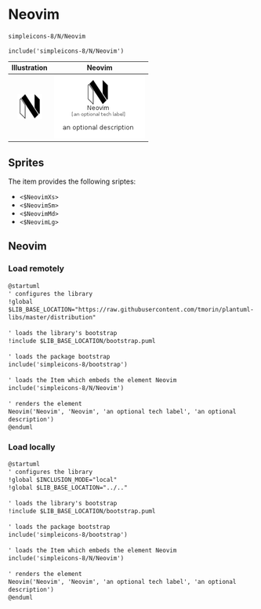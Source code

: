 # Neovim


```text
simpleicons-8/N/Neovim
```

```text
include('simpleicons-8/N/Neovim')
```



| Illustration | Neovim |
| :---: | :---: |
| ![illustration for Illustration](../../simpleicons-8/N/Neovim.png) | ![illustration for Neovim](../../simpleicons-8/N/Neovim.Local.png) |



## Sprites
The item provides the following sriptes:

- `<$NeovimXs>`
- `<$NeovimSm>`
- `<$NeovimMd>`
- `<$NeovimLg>`





## Neovim

### Load remotely
```plantuml
@startuml
' configures the library
!global $LIB_BASE_LOCATION="https://raw.githubusercontent.com/tmorin/plantuml-libs/master/distribution"

' loads the library's bootstrap
!include $LIB_BASE_LOCATION/bootstrap.puml

' loads the package bootstrap
include('simpleicons-8/bootstrap')

' loads the Item which embeds the element Neovim
include('simpleicons-8/N/Neovim')

' renders the element
Neovim('Neovim', 'Neovim', 'an optional tech label', 'an optional description')
@enduml
```

### Load locally
```plantuml
@startuml
' configures the library
!global $INCLUSION_MODE="local"
!global $LIB_BASE_LOCATION="../.."

' loads the library's bootstrap
!include $LIB_BASE_LOCATION/bootstrap.puml

' loads the package bootstrap
include('simpleicons-8/bootstrap')

' loads the Item which embeds the element Neovim
include('simpleicons-8/N/Neovim')

' renders the element
Neovim('Neovim', 'Neovim', 'an optional tech label', 'an optional description')
@enduml
```

